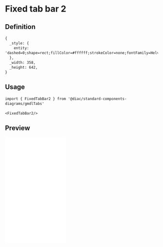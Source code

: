 # Fixed tab bar 2

## Definition

```
{
  _style: { 
    entity: 'dashed=0;shape=rect;fillColor=#ffffff;strokeColor=none;fontFamily=Helvetica;fontSize=12;fontColor=default;',
  },
  _width: 358,
  _height: 642,
}
```

## Usage

```
import { FixedTabBar2 } from '@diac/standard-components-diagrams/gmdlTabs'

<FixedTabBar2/>
```

## Preview

<img src="./fixed-tab-bar-2.png" width="200"/>
